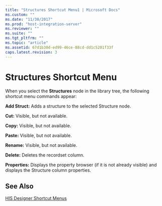 ```yaml
---
title: "Structures Shortcut Menu1 | Microsoft Docs"
ms.custom: ""
ms.date: "11/30/2017"
ms.prod: "host-integration-server"
ms.reviewer: ""
ms.suite: ""
ms.tgt_pltfrm: ""
ms.topic: "article"
ms.assetid: 67d1b30d-ed99-46ce-88cd-dd1c5201f33f
caps.latest.revision: 3
---
```

# Structures Shortcut Menu
When you select the **Structures** node in the library tree, the following shortcut menu commands appear:  
  
 **Add Struct:** Adds a structure to the selected Structure node.  
  
 **Cut:** Visible, but not available.  
  
 **Copy:** Visible, but not available.  
  
 **Paste:** Visible, but not available.  
  
 **Rename:** Visible, but not available.  
  
 **Delete:** Deletes the recordset column.  
  
 **Properties:** Displays the property browser (if it is not already visible) and displays the Structure column properties.  
  
## See Also  
 [HIS Designer Shortcut Menus](../core/his-designer-shortcut-menus2.md)